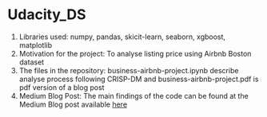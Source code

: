# Udacity_DS
1. Libraries used: numpy, pandas, skicit-learn, seaborn, xgboost, matplotlib
2. Motivation for the project: To analyse listing price using Airbnb Boston dataset
3. The files in the repository: business-airbnb-project.ipynb describe analyse process following CRISP-DM and business-airbnb-project.pdf is pdf version of a blog post
4. Medium Blog Post: The main findings of the code can be found at the Medium Blog post available [here](https://medium.com/@meobenh99/3ad39f8e2399)

